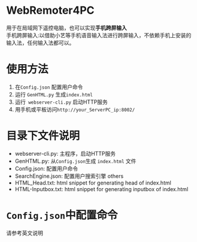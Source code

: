 # WebRemoter4PC
用于在局域网下遥控电脑，也可以实现**手机跨屏输入**  
手机跨屏输入:以借助小艺等手机语音输入法进行跨屏输入，不依赖手机上安装的输入法，任何输入法都可以。
# 使用方法
1. 在`Config.json` 配置用户命令
2. 运行 `GenHTML.py` 生成`index.html`
3. 运行` webserver-cli.py` 启动HTTP服务
4. 用手机或平板访问`http://your_ServerPC_ip:8002/` 
# 目录下文件说明
- webserver-cli.py: 主程序，启动HTTP服务
- GenHTML.py: 从`Config.json`生成 `index.html` 文件
- Config.json: 配置用户命令
- SearchEngine.json: 配置用户搜索引擎
others
- HTML_Head.txt: html snippet for generating head of index.html
- HTML-Inputbox.txt: html snippet for generating inputbox of index.html
# `Config.json`中配置命令
请参考英文说明

